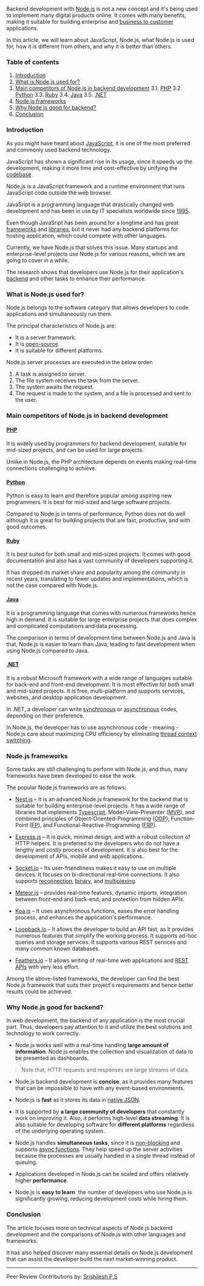 Backend development with [Node.js](https://nodejs.dev/learn) is not a new concept and it's being used to implement many digital products online. It comes with many benefits, making it suitable for building enterprise and [business to customer](https://www.biztechcs.com/blog/business-consumer-application/) applications.

In this article, we will learn about JavaScript, Node.js, what Node.js is used for, how it is different from others, and why it is better than others.

### Table of contents
1. [Introduction](#introduction)
2. [What is Node.js used for?](#what-is-nodejs-used-for)
3. [Main competitors of Node.js in backend development](#main-competitors-of-nodejs-in-backend-development)
  3.1. [PHP](#php)
  3.2. [Python](#python)
  3.3. [Ruby](#ruby)
  3.4. [Java](#java)
  3.5. [.NET](#net)
4. [Node.js frameworks](#nodejs-frameworks)
5. [Why Node.js good for backend?](#why-nodejs-good-for-backend)
6. [Conclusion](#conclusion)

### Introduction
As you might have heard about [JavaScript](https://www.javascript.com/), it is one of the most preferred and commonly used backend technology.

JavaScript has shown a significant rise in its usage, since it speeds up the development, making it more time and cost-effective by unifying the [codebase](https://www.techopedia.com/definition/23962/codebase).

Node.js is a JavaScript framework and a runtime environment that runs JavaScript code outside the web browser.

JavaSript is a programming language that drastically changed web development and has been in use by IT specialists worldwide since [1995](https://auth0.com/blog/a-brief-history-of-javascript/).

Even though JavaSript has been around for a longtime and has great [frameworks](https://skillcrush.com/blog/what-is-a-javascript-framework/) and [libraries](https://www.khanacademy.org/computing/computer-programming/html-css-js/using-js-libraries-in-your-webpage/a/the-world-of-js-libraries), but it never had any backend platforms for hosting application, which could compete with other languages.

Currently, we have Node.js that solves this issue. Many startups and enterprise-level projects use Node.js for various reasons, which we are going to cover in a while.

The research shows that developers use Node.js for their application's [backend](https://www.coursereport.com/blog/front-end-development-vs-back-end-development-where-to-start) and other tasks to enhance their performance.

### What is Node.js used for?
Node.js belongs to the software category that allows developers to code applications and simultaneously run them.

The principal characteristics of Node.js are:

- It is a server framework.
- It is [open-source](https://opensource.com/resources/what-open-source).
- It is suitable for different platforms.

Node.js server processes are executed in the below order:

1. A task is assigned to server.
2. The file system receives the task from the server.
3. The system awaits the request.
4. The request is made to the system, and a file is processed and sent to the user.

### Main competitors of Node.js in backend development
#### [PHP](https://www.php.net/)
It is widely used by programmers for backend development, suitable for mid-sized projects, and can be used for large projects.

Unlike in Node.js, the PHP architecture depends on events making real-time connections challenging to achieve.

#### [Python](https://www.python.org/)
Python is easy to learn and therefore popular among aspiring new programmers. It is best for mid-sized and large software projects.

Compared to Node.js in terms of performance, Python does not do well although it is great for building projects that are fast, productive, and with good outcomes.

#### [Ruby](https://www.ruby-lang.org/en/)
It is best suited for both small and mid-sized projects. It comes with good documentation and also has a vast community of developers supporting it.

It has dropped its market share and popularity among the community in recent years, translating to fewer updates and implementations, which is not the case compared with Node.js.

#### [Java](https://www.oracle.com/java/)
It is a programming language that comes with numerous frameworks hence high in demand. It is suitable for large enterprise projects that does complex and complicated computations and data processing.

The comparison in terms of development time between Node.js and Java is that, Node.js is easier to learn than Java, leading to fast development when using Node.js compared to Java.

#### [.NET](https://dotnet.microsoft.com/)
It is a robust Microsoft framework with a wide range of languages suitable for back-end and front-end development. It is most effective for both small and mid-sized projects. It is free, multi-platform and supports services, websites, and desktop application development.

In .NET, a developer can write [synchronous](https://adrianmejia.com/asynchronous-vs-synchronous-handling-concurrency-in-javascript/) or [asynchronous](https://eloquentjavascript.net/11_async.html) codes, depending on their preference.

In Node.js, the developer has to use asynchronous code - meaning - Node.js care about maximizing CPU efficiency by eliminating [thread context switching](https://users.cs.duke.edu/~narten/110/nachos/main/node13.html).

### Node.js frameworks
Some tasks are still challenging to perform with Node.js, and thus, many frameworks have been developed to ease the work.

The popular Node.js frameworks are as follows:

- [Nest.js](https://docs.nestjs.com/) – It is an advanced Node.js framework for the backend that is suitable for building enterprise-level projects. It has a wide range of libraries that implements [Typescript](https://www.typescriptlang.org/docs/handbook/typescript-in-5-minutes.html), Model-View-Presenter ([MVP](https://medium.com/@anshul.vyas380/model-view-presenter-b7ece803203c)), and combined principles of Object-Oriented-Programming ([OOP](https://www.educative.io/blog/object-oriented-programming)), Function-Point ([FP](https://www.javatpoint.com/software-engineering-functional-point-fp-analysis)), and Functional-Reactive-Programming ([FRP](https://modernweb.com/functional-reactive-programming-in-javascript/)).

- [Express.js](https://expressjs.com/) – It is quick, minimal design, and with a robust collection of HTTP helpers. It is preferred to the developers who do not have a lengthy and costly process of development. It is also best for the development of APIs, mobile and web applications.

- [Socket.io](https://socket.io/get-started/) – Its user-friendliness makes it easy to use on multiple devices. It focuses on bi-directional real-time connections. It also supports [reconnection](https://www.npmjs.com/package/reconnecting-websocket), [binary](https://blog.takeer.com/streaming-binary-data-using-socket-io/), and [multiplexing](https://searchnetworking.techtarget.com/definition/multiplexing).

- [Meteor.js](https://guide.meteor.com/) – provides real-time features, dynamic imports, integration between front-end and back-end, and protection from hidden APIs.

- [Koa.js](https://koajs.com/#introduction) – It uses asynchronous functions, eases the error handling process, and enhances the application's performance.

- [Loopback.io](https://loopback.io/doc/en/lb4/) – It allows the developer to build an API fast, as it provides numerous features that simplify the working process. It supports ad-hoc queries and storage services. It supports various REST services and many common known databases.

- [Feathers.io](https://docs.feathersjs.com/guides/) – It allows writing of real-time web applications and [REST APIs](https://restfulapi.net/) with very less effort.

Among the above-listed frameworks, the developer can find the best Node.js framework that suits their project's requirements and hence better results could be achieved.

### Why Node.js good for backend?
In web development, the backend of any application is the most crucial part. Thus, developers pay attention to it and utilize the best solutions and technology to work correctly.

- Node.js works well with a real-time handling **large amount of information**. Node.js enables the collection and visualization of data to be presented as dashboards.
> Note that, HTTP requests and responses are large streams of data.

- Node.js backend development is **concise**, as it provides many features that can be impossible to have with any event-based environments.

- Node.js is **fast** as it stores its data in [native JSON](https://www.npmjs.com/package/native-json).

- It is supported by **a large community of developers** that constantly work on improving it. Also, it performs high-level **data streaming**. It is also suitable for developing software for **different platforms** regardless of the underlying operating system.

- Node.js handles **simultaneous tasks**, since it is [non-blocking](https://nodejs.org/en/docs/guides/blocking-vs-non-blocking/) and supports [async functions](https://developer.mozilla.org/en-US/docs/Web/JavaScript/Reference/Statements/async_function). They help speed up the server activities because the processes are usually handled in a single thread instead of queuing.

- Applications developed in Node.js can be scaled and offers relatively higher **performance**.

- Node.js is **easy to learn**. the number of developers who use Node.js is significantly growing, reducing development costs while hiring them.

### Conclusion
The article focuses more on technical aspects of Node.js backend development and the comparisons of Node.js with other languages and frameworks.

It has also helped discover many essential details on Node.js development that can assist the developer build the next market-winning product.

---
Peer Review Contributions by: [Srishilesh P S](/engineering-education/authors/srishilesh-p-s/)